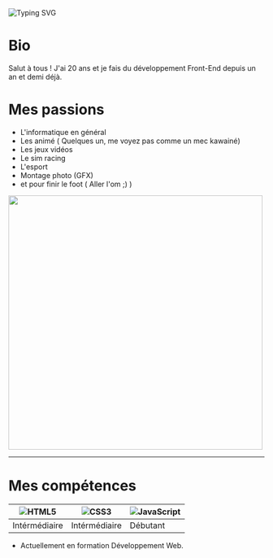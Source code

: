 <img src="https://readme-typing-svg.demolab.com?font=Fira+Code&pause=1000&color=42F7E6&width=435&lines=Hello%2C+I'm+d0um3h" alt="Typing SVG" />


# Bio 

Salut à tous ! J'ai 20 ans et je fais du développement Front-End depuis un an et demi déjà.
# Mes passions

- L'informatique en général
- Les animé ( Quelques un, me voyez pas comme un mec kawainé)
- Les jeux vidéos
- Le sim racing
- L'esport
- Montage photo (GFX)
- et pour finir le foot ( Aller l'om ;) )



<img src="https://media1.tenor.com/m/yIZbhasDNm0AAAAC/blue-lock-isagi.gif" width="500">

----

# Mes  compétences 

![HTML5](https://img.shields.io/badge/HTML5-E34F26?style=for-the-badge&logo=html5&logoColor=white)| ![CSS3](https://img.shields.io/badge/CSS3-1572B6?style=for-the-badge&logo=css3&logoColor=white) | ![JavaScript](https://img.shields.io/badge/JavaScript-F7DF1E?style=for-the-badge&logo=javascript&logoColor=black) |
------- | -------- | --------
Intérmédiaire|Intérmédiaire|Débutant 

- Actuellement en formation Développement Web.


